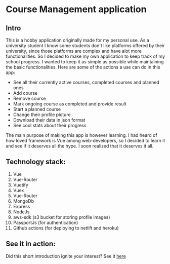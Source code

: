 # Course Management application

## Intro

This is a hobby application originally made for my personal use. As a university student I know some students don't like
platforms offered by their university, since those platforms are complex and have alot more functionalities.
So I decided to make my own application to keep track of my school progress. I wanted to keep it as simple as possible while maintaining the basic functionalities. Here are some of the actions a use can do in this app:

- See all their currently active courses, completed courses and planned ones
- Add course
- Remove course
- Mark ongoing course as completed and provide result
- Start a planned course
- Change their profile picture
- Download their data in json format
- See cool stats about their progress

The main purpose of making this app is however learning. I had heard of how loved framework is Vue among web-developers, so I decided to learn it and see if it deserves all the hype. I soon realized that it deserves it all.

## Technology stack:

1. Vue
2. Vue-Router
3. Vuetify
4. Vuex
5. Vue-Router
6. MongoDb
7. Express
8. NodeJs
9. aws-sdk (s3 bucket for storing profile images)
10. PassportJs (for authentication)
11. Github actions (for deploying to netlift and heroku)

## See it in action:

Did this short introduction ignite your interest? See it [here](https://stuhelp.netlify.app)
